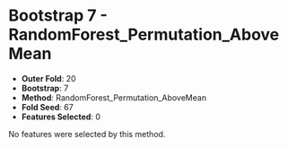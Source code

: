 # Bootstrap 7 - RandomForest_Permutation_AboveMean

- **Outer Fold**: 20
- **Bootstrap**: 7
- **Method**: RandomForest_Permutation_AboveMean
- **Fold Seed**: 67
- **Features Selected**: 0

No features were selected by this method.
